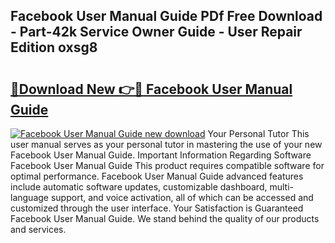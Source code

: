 ## Facebook User Manual Guide PDf Free Download - Part-42k Service Owner Guide - User Repair Edition oxsg8

# <h2><a href="http://bc12721.oget.top/?id=Facebook+User+Manual+Guide">🔗Download New 👉🔴 Facebook User Manual Guide</a></h2>

[![Facebook User Manual Guide new download](https://i.imgur.com/5g1atiW.png)](http://bc12721.oget.top/?id=Facebook+User+Manual+Guide)
Your Personal Tutor This user manual serves as your personal tutor in mastering the use of your new Facebook User Manual Guide. Important Information Regarding Software Facebook User Manual Guide This product requires compatible software for optimal performance. Facebook User Manual Guide advanced features include automatic software updates, customizable dashboard, multi-language support, and voice activation, all of which can be accessed and customized through the user interface. Your Satisfaction is Guaranteed Facebook User Manual Guide. We stand behind the quality of our products and services.
